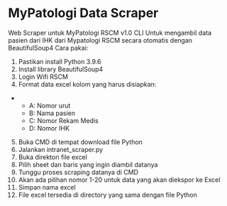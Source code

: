 # MyPatologi Data Scraper
Web Scraper untuk MyPatologi RSCM v1.0 CLI
Untuk mengambil data pasien dari IHK dari Mypatologi RSCM secara otomatis dengan BeautifulSoup4
Cara pakai:
1. Pastikan install Python 3.9.6
2. Install library BeautifulSoup4
3. Login Wifi RSCM
4. Format data excel kolom yang harus disiapkan:
- - A: Nomor urut
  - B: Nama pasien
  - C: Nomor Rekam Medis
  - D: Nomor IHK
5. Buka CMD di tempat download file Python
7. Jalankan intranet_scraper.py
8. Buka direktori file excel
9. Pilih sheet dan baris yang ingin diambil datanya
10. Tunggu proses scraping datanya di CMD
11. Akan ada pilihan nomor 1-20 untuk data yang akan diekspor ke Excel
12. Simpan nama excel
13. File excel tersedia di directory yang sama dengan file Python

